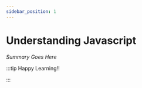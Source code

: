 ```yaml
---
sidebar_position: 1
---
```


# Understanding Javascript

_Summary Goes Here_

:::tip Happy Learning!!

<QuestButton text="Go To Quest" />

:::


